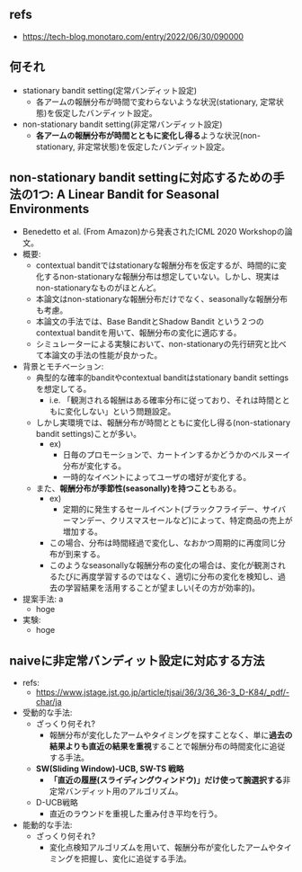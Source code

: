 ## refs

- https://tech-blog.monotaro.com/entry/2022/06/30/090000

## 何それ

- stationary bandit setting(定常バンディット設定)
  - 各アームの報酬分布が時間で変わらないような状況(stationary, 定常状態)を仮定したバンディット設定。
- non-stationary bandit setting(非定常バンディット設定)
  - **各アームの報酬分布が時間とともに変化し得る**ような状況(non-stationary, 非定常状態)を仮定したバンディット設定。

## non-stationary bandit settingに対応するための手法の1つ: A Linear Bandit for Seasonal Environments

- Benedetto et al. (From Amazon)から発表されたICML 2020 Workshopの論文。
- 概要:
  - contextual banditではstationaryな報酬分布を仮定するが、時間的に変化するnon-stationaryな報酬分布は想定していない。しかし、現実はnon-stationaryなものがほとんど。
  - 本論文はnon-stationaryな報酬分布だけでなく、seasonallyな報酬分布も考慮。
  - 本論文の手法では、Base BanditとShadow Bandit という２つのcontextual banditを用いて、報酬分布の変化に適応する。
  - シミュレーターによる実験において、non-stationaryの先行研究と比べて本論文の手法の性能が良かった。
- 背景とモチベーション:
  - 典型的な確率的banditやcontextual banditはstationary bandit settingsを想定してる。
    - i.e. 「観測される報酬はある確率分布に従っており、それは時間とともに変化しない」という問題設定。
  - しかし実環境では、報酬分布が時間とともに変化し得る(non-stationary bandit settings)ことが多い。
    - ex)
      - 日毎のプロモーションで、カートインするかどうかのベルヌーイ分布が変化する。
      - 一時的なイベントによってユーザの嗜好が変化する。
  - また、**報酬分布が季節性(seasonally)を持つこと**もある。
    - ex)
      - 定期的に発生するセールイベント(ブラックフライデー、サイバーマンデー、クリスマスセールなど)によって、特定商品の売上が増加する。
    - この場合、分布は時間経過で変化し、なおかつ周期的に再度同じ分布が到来する。
    - このようなseasonallyな報酬分布の変化の場合は、変化が観測されるたびに再度学習するのではなく、適切に分布の変化を検知し、過去の学習結果を活用することが望ましい(その方が効率的)。
- 提案手法: a
  - hoge
- 実験:
  - hoge

## naiveに非定常バンディット設定に対応する方法

- refs:
  - https://www.jstage.jst.go.jp/article/tjsai/36/3/36_36-3_D-K84/_pdf/-char/ja
- 受動的な手法: 
  - ざっくり何それ?
    - 報酬分布が変化したアームやタイミングを探すことなく、単に**過去の結果よりも直近の結果を重視**することで報酬分布の時間変化に追従する手法。
  - **SW(Sliding Window)-UCB, SW-TS 戦略**
    - **「直近の履歴(スライディングウィンドウ)」だけ使って腕選択する**非定常バンディット用のアルゴリズム。
  - D-UCB戦略
    - 直近のラウンドを重視した重み付き平均を行う。
- 能動的な手法:
  - ざっくり何それ?
    - 変化点検知アルゴリズムを用いて、報酬分布が変化したアームやタイミングを把握し、変化に追従する手法。
  
